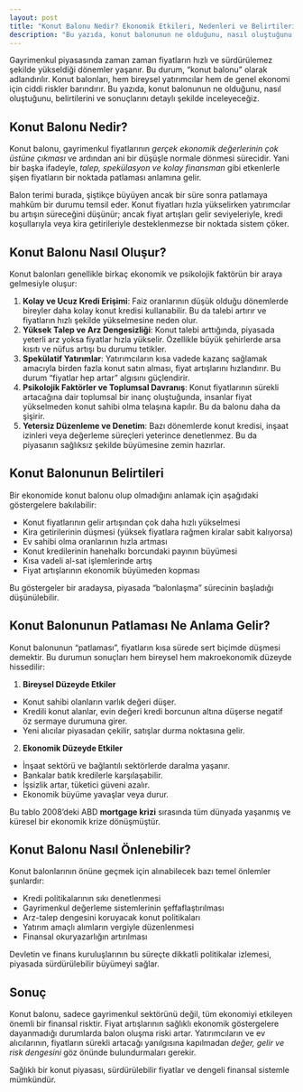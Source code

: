 ```yaml
---
layout: post
title: "Konut Balonu Nedir? Ekonomik Etkileri, Nedenleri ve Belirtileri"
description: "Bu yazıda, konut balonunun ne olduğunu, nasıl oluştuğunu, belirtilerini ve sonuçlarını detaylı şekilde inceleyeceğiz."
---
```


Gayrimenkul piyasasında zaman zaman fiyatların hızlı ve sürdürülemez şekilde yükseldiği dönemler yaşanır. Bu durum, “konut balonu” olarak adlandırılır. Konut balonları, hem bireysel yatırımcılar hem de genel ekonomi için ciddi riskler barındırır. Bu yazıda, konut balonunun ne olduğunu, nasıl oluştuğunu, belirtilerini ve sonuçlarını detaylı şekilde inceleyeceğiz.

## Konut Balonu Nedir?

Konut balonu, gayrimenkul fiyatlarının *gerçek ekonomik değerlerinin çok üstüne çıkması* ve ardından ani bir düşüşle normale dönmesi sürecidir. Yani bir başka ifadeyle, *talep, spekülasyon ve kolay finansman* gibi etkenlerle şişen fiyatların bir noktada patlaması anlamına gelir.

Balon terimi burada, şiştikçe büyüyen ancak bir süre sonra patlamaya mahkûm bir durumu temsil eder. Konut fiyatları hızla yükselirken yatırımcılar bu artışın süreceğini düşünür; ancak fiyat artışları gelir seviyeleriyle, kredi koşullarıyla veya kira getirileriyle desteklenmezse bir noktada sistem çöker.

## Konut Balonu Nasıl Oluşur?

Konut balonları genellikle birkaç ekonomik ve psikolojik faktörün bir araya gelmesiyle oluşur:

1. **Kolay ve Ucuz Kredi Erişimi**: Faiz oranlarının düşük olduğu dönemlerde bireyler daha kolay konut kredisi kullanabilir. Bu da talebi artırır ve fiyatların hızlı şekilde yükselmesine neden olur.
2. **Yüksek Talep ve Arz Dengesizliği**: Konut talebi arttığında, piyasada yeterli arz yoksa fiyatlar hızla yükselir. Özellikle büyük şehirlerde arsa kısıtı ve nüfus artışı bu durumu tetikler.
3. **Spekülatif Yatırımlar**: Yatırımcıların kısa vadede kazanç sağlamak amacıyla birden fazla konut satın alması, fiyat artışlarını hızlandırır. Bu durum “fiyatlar hep artar” algısını güçlendirir.
4. **Psikolojik Faktörler ve Toplumsal Davranış**: Konut fiyatlarının sürekli artacağına dair toplumsal bir inanç oluştuğunda, insanlar fiyat yükselmeden konut sahibi olma telaşına kapılır. Bu da balonu daha da şişirir.
5. **Yetersiz Düzenleme ve Denetim**: Bazı dönemlerde konut kredisi, inşaat izinleri veya değerleme süreçleri yeterince denetlenmez. Bu da piyasanın sağlıksız şekilde büyümesine zemin hazırlar.

## Konut Balonunun Belirtileri

Bir ekonomide konut balonu olup olmadığını anlamak için aşağıdaki göstergelere bakılabilir:

- Konut fiyatlarının gelir artışından çok daha hızlı yükselmesi
- Kira getirilerinin düşmesi (yüksek fiyatlara rağmen kiralar sabit kalıyorsa)
- Ev sahibi olma oranlarının hızla artması
- Konut kredilerinin hanehalkı borcundaki payının büyümesi
- Kısa vadeli al-sat işlemlerinde artış
- Fiyat artışlarının ekonomik büyümeden kopması

Bu göstergeler bir aradaysa, piyasada “balonlaşma” sürecinin başladığı düşünülebilir.

## Konut Balonunun Patlaması Ne Anlama Gelir?

Konut balonunun “patlaması”, fiyatların kısa sürede sert biçimde düşmesi demektir. Bu durumun sonuçları hem bireysel hem makroekonomik düzeyde hissedilir:

1. **Bireysel Düzeyde Etkiler**
  - Konut sahibi olanların varlık değeri düşer.
  - Kredili konut alanlar, evin değeri kredi borcunun altına düşerse negatif öz sermaye durumuna girer.
  - Yeni alıcılar piyasadan çekilir, satışlar durma noktasına gelir.
2. **Ekonomik Düzeyde Etkiler**
  - İnşaat sektörü ve bağlantılı sektörlerde daralma yaşanır.
  - Bankalar batık kredilerle karşılaşabilir.
  - İşsizlik artar, tüketici güveni azalır.
  - Ekonomik büyüme yavaşlar veya durur.

Bu tablo 2008’deki ABD **mortgage krizi** sırasında tüm dünyada yaşanmış ve küresel bir ekonomik krize dönüşmüştür.

## Konut Balonu Nasıl Önlenebilir?

Konut balonlarının önüne geçmek için alınabilecek bazı temel önlemler şunlardır:

- Kredi politikalarının sıkı denetlenmesi
- Gayrimenkul değerleme sistemlerinin şeffaflaştırılması
- Arz-talep dengesini koruyacak konut politikaları
- Yatırım amaçlı alımların vergiyle düzenlenmesi
- Finansal okuryazarlığın artırılması

Devletin ve finans kuruluşlarının bu süreçte dikkatli politikalar izlemesi, piyasada sürdürülebilir büyümeyi sağlar.

## Sonuç

Konut balonu, sadece gayrimenkul sektörünü değil, tüm ekonomiyi etkileyen önemli bir finansal risktir. Fiyat artışlarının sağlıklı ekonomik göstergelere dayanmadığı durumlarda balon oluşma riski artar. Yatırımcıların ve ev alıcılarının, fiyatların sürekli artacağı yanılgısına kapılmadan *değer, gelir ve risk dengesini* göz önünde bulundurmaları gerekir.

Sağlıklı bir konut piyasası, sürdürülebilir fiyatlar ve dengeli finansal sistemle mümkündür.